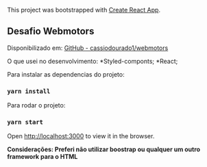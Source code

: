 This project was bootstrapped with [Create React App](https://github.com/facebook/create-react-app).

## Desafio Webmotors
Disponibilizado  em: [GitHub - cassiodourado1/webmotors](https://github.com/cassiodourado1/webmotors)

O que usei no desenvolvimento:
*Styled-componts;
*React;


Para instalar as dependencias do projeto:

### `yarn install`

Para rodar o projeto:

### `yarn start`

Open [http://localhost:3000](http://localhost:3000) to view it in the browser.



**Considerações:  Preferi não utilizar boostrap ou qualquer um outro framework para o HTML**

